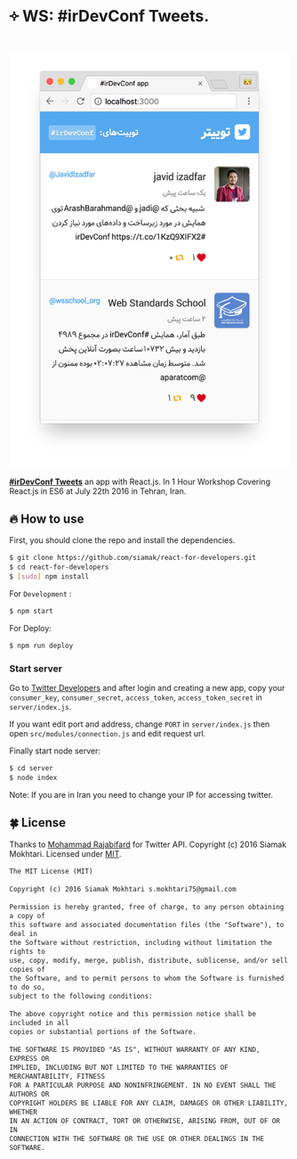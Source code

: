 # ༓ WS: #irDevConf Tweets.

![#irDevConf Tweets](https://raw.githubusercontent.com/siamak/react-for-developers/master/screenshot.jpg)

[**#irDevConf Tweets**](http://twitter.siamak.work/) an app with React.js. In 1 Hour Workshop Covering React.js in ES6 at July 22th 2016 in Tehran, Iran.

## 🔥 How to use

First, you should clone the repo and install the dependencies.

```bash
$ git clone https://github.com/siamak/react-for-developers.git
$ cd react-for-developers
$ [sudo] npm install
```

For `Development` :
```bash
$ npm start
```

For Deploy:
```bash
$ npm run deploy
```

### Start server
Go to [Twitter Developers](https://dev.twitter.com/) and after login and creating a new app, copy your `consumer_key`, `consumer_secret`, `access_token`, `access_token_secret` in `server/index.js`.

If you want edit port and address, change `PORT` in `server/index.js` then open `src/modules/connection.js` and edit request url.

Finally start node server:
```bash
$ cd server
$ node index
```
Note: If you are in Iran you need to change your IP for accessing twitter.

## 🍀 License
Thanks to [Mohammad Rajabifard](https://github.com/morajabi) for Twitter API.
Copyright (c) 2016 Siamak Mokhtari. Licensed under [MIT](http://siamak.mit-license.org).

```
The MIT License (MIT)

Copyright (c) 2016 Siamak Mokhtari s.mokhtari75@gmail.com

Permission is hereby granted, free of charge, to any person obtaining a copy of
this software and associated documentation files (the "Software"), to deal in
the Software without restriction, including without limitation the rights to
use, copy, modify, merge, publish, distribute, sublicense, and/or sell copies of
the Software, and to permit persons to whom the Software is furnished to do so,
subject to the following conditions:

The above copyright notice and this permission notice shall be included in all
copies or substantial portions of the Software.

THE SOFTWARE IS PROVIDED "AS IS", WITHOUT WARRANTY OF ANY KIND, EXPRESS OR
IMPLIED, INCLUDING BUT NOT LIMITED TO THE WARRANTIES OF MERCHANTABILITY, FITNESS
FOR A PARTICULAR PURPOSE AND NONINFRINGEMENT. IN NO EVENT SHALL THE AUTHORS OR
COPYRIGHT HOLDERS BE LIABLE FOR ANY CLAIM, DAMAGES OR OTHER LIABILITY, WHETHER
IN AN ACTION OF CONTRACT, TORT OR OTHERWISE, ARISING FROM, OUT OF OR IN
CONNECTION WITH THE SOFTWARE OR THE USE OR OTHER DEALINGS IN THE SOFTWARE.
```
